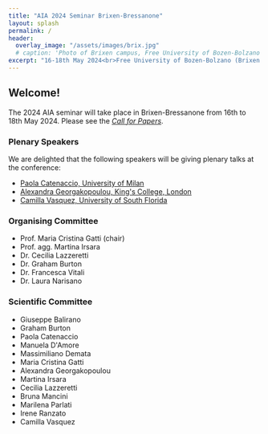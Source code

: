 ```yaml
---
title: "AIA 2024 Seminar Brixen-Bressanone"
layout: splash
permalink: /
header:
  overlay_image: "/assets/images/brix.jpg"
  # caption: 'Photo of Brixen campus, Free University of Bozen-Bolzano'
excerpt: "16-18th May 2024<br>Free University of Bozen-Bolzano (Brixen campus)"
---
```


## Welcome!

The 2024 AIA seminar will take place in Brixen-Bressanone from 16th to 18th May 2024.
Please see the _[Call for Papers](https://gfburton.github.io/aiabrixen2024/cfp/)_.


### Plenary Speakers

We are delighted that the following speakers will be giving plenary talks at the conference:

* [Paola Catenaccio, University of Milan](https://www.unimi.it/it/ugov/person/paola-catenaccio)
* [Alexandra Georgakopoulou, King's College, London](https://www.kcl.ac.uk/people/alexandra-georgakopoulou)
* [Camilla Vasquez, University of South Florida](https://www.usf.edu/arts-sciences/departments/world-languages/about-us/c-vasquez.aspx)


### Organising  Committee

* Prof. Maria Cristina Gatti (chair)
* Prof. agg. Martina Irsara
* Dr. Cecilia Lazzeretti
* Dr. Graham Burton
* Dr. Francesca Vitali
* Dr. Laura Narisano


### Scientific Committee

* Giuseppe Balirano
* Graham Burton
* Paola Catenaccio
* Manuela D'Amore
* Massimiliano Demata
* Maria Cristina Gatti
* Alexandra Georgakopoulou
* Martina Irsara
* Cecilia Lazzeretti 
* Bruna Mancini
* Marilena Parlati
* Irene Ranzato
* Camilla Vasquez

